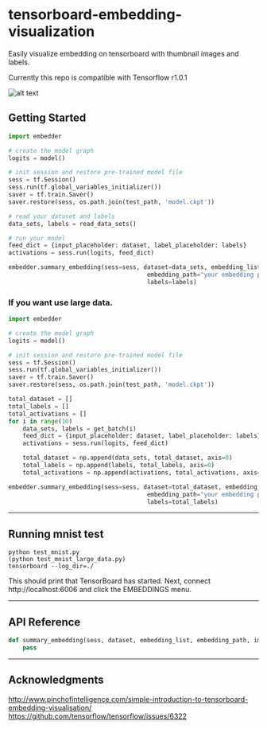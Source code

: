 # tensorboard-embedding-visualization
Easily visualize embedding on tensorboard with thumbnail images and labels.

Currently this repo is compatible with Tensorflow r1.0.1

![alt text](https://raw.githubusercontent.com/jireh-father/tensorboard-embedding-visualization/master/mnist_embedding_visualization.jpg)


## Getting Started

```python
import embedder

# create the model graph
logits = model()

# init session and restore pre-trained model file
sess = tf.Session()
sess.run(tf.global_variables_initializer())
saver = tf.train.Saver()
saver.restore(sess, os.path.join(test_path, 'model.ckpt'))

# read your dataset and labels
data_sets, labels = read_data_sets()

# run your model
feed_dict = {input_placeholder: dataset, label_placeholder: labels}
activations = sess.run(logits, feed_dict)

embedder.summary_embedding(sess=sess, dataset=data_sets, embedding_list=[activations],
                                       embedding_path="your embedding path", image_size=your_image_size, channel=3,
                                       labels=labels)
```


### If you want use large data.
```python
import embedder

# create the model graph
logits = model()

# init session and restore pre-trained model file
sess = tf.Session()
sess.run(tf.global_variables_initializer())
saver = tf.train.Saver()
saver.restore(sess, os.path.join(test_path, 'model.ckpt'))

total_dataset = []
total_labels = []
total_activations = []
for i in range(10)
    data_sets, labels = get_batch(i)
    feed_dict = {input_placeholder: dataset, label_placeholder: labels}
    activations = sess.run(logits, feed_dict)

    total_dataset = np.append(data_sets, total_dataset, axis=0)
    total_labels = np.append(labels, total_labels, axis=0)
    total_activations = np.append(activations, total_activations, axis=0)

embedder.summary_embedding(sess=sess, dataset=total_dataset, embedding_list=[total_activations],
                                       embedding_path="your embedding path", image_size=your_image_size, channel=3,
                                       labels=total_labels)
```

---


## Running mnist test

```shell
python test_mnist.py
(python test_mnist_large_data.py)
tensorboard --log_dir=./
```

This should print that TensorBoard has started. Next, connect http://localhost:6006 and click the EMBEDDINGS menu.


---


## API Reference

```python
def summary_embedding(sess, dataset, embedding_list, embedding_path, image_size, channel=3, labels=None):
    pass

```


---


## Acknowledgments
http://www.pinchofintelligence.com/simple-introduction-to-tensorboard-embedding-visualisation/
https://github.com/tensorflow/tensorflow/issues/6322


